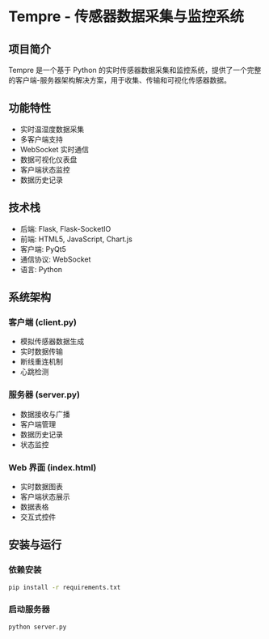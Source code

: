 # Tempre - 传感器数据采集与监控系统

## 项目简介

Tempre 是一个基于 Python 的实时传感器数据采集和监控系统，提供了一个完整的客户端-服务器架构解决方案，用于收集、传输和可视化传感器数据。

## 功能特性

- 实时温湿度数据采集
- 多客户端支持
- WebSocket 实时通信
- 数据可视化仪表盘
- 客户端状态监控
- 数据历史记录

## 技术栈

- 后端: Flask, Flask-SocketIO
- 前端: HTML5, JavaScript, Chart.js
- 客户端: PyQt5
- 通信协议: WebSocket
- 语言: Python

## 系统架构

### 客户端 (client.py)
- 模拟传感器数据生成
- 实时数据传输
- 断线重连机制
- 心跳检测

### 服务器 (server.py)
- 数据接收与广播
- 客户端管理
- 数据历史记录
- 状态监控

### Web 界面 (index.html)
- 实时数据图表
- 客户端状态展示
- 数据表格
- 交互式控件

## 安装与运行

### 依赖安装

```bash
pip install -r requirements.txt
```

### 启动服务器
```bash
python server.py
```
